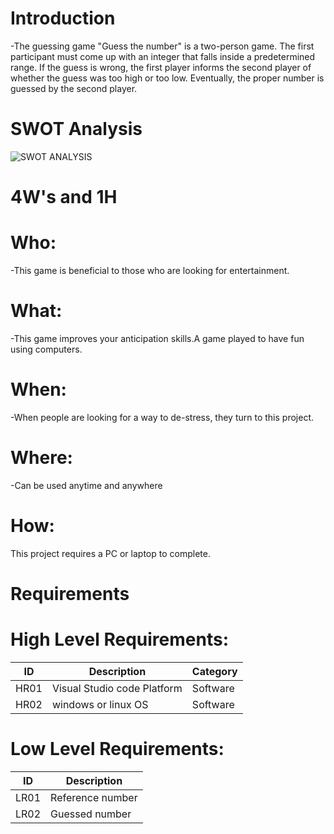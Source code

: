# Introduction
-The guessing game "Guess the number" is a two-person game. The first participant must come up with an integer that falls inside a predetermined range. If the guess is wrong, the first player informs the second player of whether the guess was too high or too low. Eventually, the proper number is guessed by the second player.

# SWOT Analysis 
![SWOT ANALYSIS](https://user-images.githubusercontent.com/98818208/153241511-ec694c1c-d4bc-434e-8afc-a7a38ef8d5ca.jpg)


# 4W's and 1H
# Who:
-This game is beneficial to those who are looking for entertainment.

# What:
-This game improves your anticipation skills.A game played to have fun using computers.

# When:
-When people are looking for a way to de-stress, they turn to this project.

# Where:
-Can be used anytime and anywhere

# How:
This project requires a PC or laptop to complete.

# Requirements
# High Level Requirements:
| ID | Description | Category |
 |----| ------------------ | ------------------ |
 | HR01 | Visual Studio code Platform| Software |
 | HR02 | windows or linux OS | Software |

# Low Level Requirements:
 | ID | Description | 
 | -- | ---------------- | 
 | LR01 | Reference number | 
 | LR02 | Guessed number | 
 
